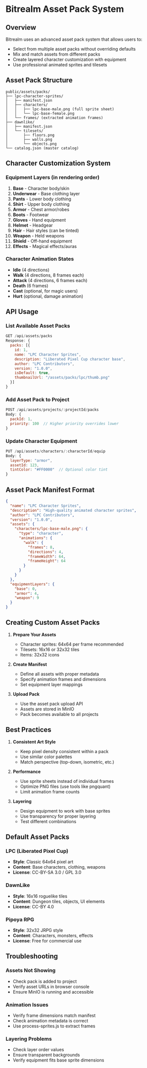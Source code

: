 # Bitrealm Asset Pack System

## Overview

Bitrealm uses an advanced asset pack system that allows users to:
- Select from multiple asset packs without overriding defaults
- Mix and match assets from different packs
- Create layered character customization with equipment
- Use professional animated sprites and tilesets

## Asset Pack Structure

```
public/assets/packs/
├── lpc-character-sprites/
│   ├── manifest.json
│   ├── characters/
│   │   ├── lpc-base-male.png (full sprite sheet)
│   │   └── lpc-base-female.png
│   └── frames/ (extracted animation frames)
├── dawnlike/
│   ├── manifest.json
│   └── tilesets/
│       ├── floors.png
│       ├── walls.png
│       └── objects.png
└── catalog.json (master catalog)
```

## Character Customization System

### Equipment Layers (in rendering order)
1. **Base** - Character body/skin
2. **Underwear** - Base clothing layer
3. **Pants** - Lower body clothing
4. **Shirt** - Upper body clothing
5. **Armor** - Chest armor/robes
6. **Boots** - Footwear
7. **Gloves** - Hand equipment
8. **Helmet** - Headgear
9. **Hair** - Hair styles (can be tinted)
10. **Weapon** - Held weapons
11. **Shield** - Off-hand equipment
12. **Effects** - Magical effects/auras

### Character Animation States
- **Idle** (4 directions)
- **Walk** (4 directions, 8 frames each)
- **Attack** (4 directions, 6 frames each)
- **Death** (6 frames)
- **Cast** (optional, for magic users)
- **Hurt** (optional, damage animation)

## API Usage

### List Available Asset Packs
```javascript
GET /api/assets/packs
Response: {
  packs: [{
    id: 1,
    name: "LPC Character Sprites",
    description: "Liberated Pixel Cup character base",
    author: "LPC Contributors",
    version: "1.0.0",
    isDefault: true,
    thumbnailUrl: "/assets/packs/lpc/thumb.png"
  }]
}
```

### Add Asset Pack to Project
```javascript
POST /api/assets/projects/:projectId/packs
Body: {
  packId: 1,
  priority: 100  // Higher priority overrides lower
}
```

### Update Character Equipment
```javascript
PUT /api/assets/characters/:characterId/equip
Body: {
  layerType: "armor",
  assetId: 123,
  tintColor: "#FF0000"  // Optional color tint
}
```

## Asset Pack Manifest Format

```json
{
  "name": "LPC Character Sprites",
  "description": "High-quality animated character sprites",
  "author": "LPC Contributors",
  "version": "1.0.0",
  "assets": {
    "characters/lpc-base-male.png": {
      "type": "character",
      "animations": {
        "walk": {
          "frames": 8,
          "directions": 4,
          "frameWidth": 64,
          "frameHeight": 64
        }
      }
    }
  },
  "equipmentLayers": {
    "base": 0,
    "armor": 4,
    "weapon": 9
  }
}
```

## Creating Custom Asset Packs

1. **Prepare Your Assets**
   - Character sprites: 64x64 per frame recommended
   - Tilesets: 16x16 or 32x32 tiles
   - Items: 32x32 icons

2. **Create Manifest**
   - Define all assets with proper metadata
   - Specify animation frames and dimensions
   - Set equipment layer mappings

3. **Upload Pack**
   - Use the asset pack upload API
   - Assets are stored in MinIO
   - Pack becomes available to all projects

## Best Practices

1. **Consistent Art Style**
   - Keep pixel density consistent within a pack
   - Use similar color palettes
   - Match perspective (top-down, isometric, etc.)

2. **Performance**
   - Use sprite sheets instead of individual frames
   - Optimize PNG files (use tools like pngquant)
   - Limit animation frame counts

3. **Layering**
   - Design equipment to work with base sprites
   - Use transparency for proper layering
   - Test different combinations

## Default Asset Packs

### LPC (Liberated Pixel Cup)
- **Style**: Classic 64x64 pixel art
- **Content**: Base characters, clothing, weapons
- **License**: CC-BY-SA 3.0 / GPL 3.0

### DawnLike
- **Style**: 16x16 roguelike tiles
- **Content**: Dungeon tiles, objects, UI elements
- **License**: CC-BY 4.0

### Pipoya RPG
- **Style**: 32x32 JRPG style
- **Content**: Characters, monsters, effects
- **License**: Free for commercial use

## Troubleshooting

### Assets Not Showing
- Check pack is added to project
- Verify asset URLs in browser console
- Ensure MinIO is running and accessible

### Animation Issues
- Verify frame dimensions match manifest
- Check animation metadata is correct
- Use process-sprites.js to extract frames

### Layering Problems
- Check layer order values
- Ensure transparent backgrounds
- Verify equipment fits base sprite dimensions 